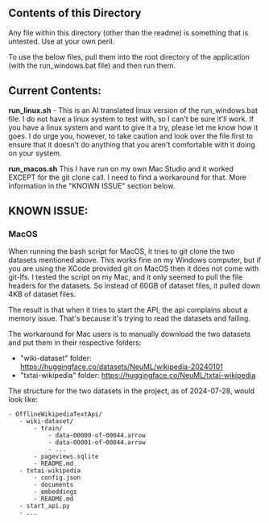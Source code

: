 ## Contents of this Directory
Any file within this directory (other than the readme) is something that is untested.
Use at your own peril.

To use the below files, pull them into the root directory of the application (with the run_windows.bat file) and then
run them.

Current Contents:
------------------------
**run_linux.sh** - This is an AI translated linux version of the run_windows.bat file. 
I do not have a linux system to test with, so I can't be sure it'll work. If you
have a linux system and want to give it a try, please let me know how it goes. I
do urge you, however, to take caution and look over the file first to ensure that
it doesn't do anything that you aren't comfortable with it doing on your system.

**run_macos.sh** This I have run on my own Mac Studio and it worked EXCEPT for the
git clone call. I need to find a workaround for that. More information in the "KNOWN ISSUE"
section below.


## KNOWN ISSUE:

### MacOS
When running the bash script for MacOS, it tries to git clone the two datasets mentioned above. This works fine on my 
Windows computer, but if you are using the XCode provided git on MacOS then it does not come with git-lfs. 
I tested the script on my Mac, and it only seemed to pull the file headers for the datasets. So instead of 
60GB of dataset files, it pulled down 4KB of dataset files.

The result is that when it tries to start the API, the api complains about a memory issue. That's because it's trying to
read the datasets and failing.

The workaround for Mac users is to manually download the two datasets and put them in their respective folders:
* "wiki-dataset" folder: https://huggingface.co/datasets/NeuML/wikipedia-20240101
* "txtai-wikipedia" folder: https://huggingface.co/NeuML/txtai-wikipedia

The structure for the two datasets in the project, as of 2024-07-28, would look like:
```plain
- OfflineWikipediaTextApi/
   - wiki-dataset/
       - train/
           - data-00000-of-00044.arrow
           - data-00001-of-00044.arrow
           - ...
       - pageviews.sqlite
       - README.md
   - txtai-wikipedia
       - config.json
       - documents
       - embeddings
       - README.md
   - start_api.py
   - ...
```